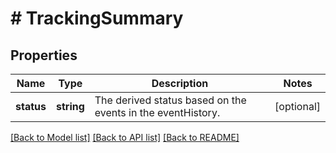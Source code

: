# # TrackingSummary

## Properties

Name | Type | Description | Notes
------------ | ------------- | ------------- | -------------
**status** | **string** | The derived status based on the events in the eventHistory. | [optional]

[[Back to Model list]](../../README.md#models) [[Back to API list]](../../README.md#endpoints) [[Back to README]](../../README.md)
